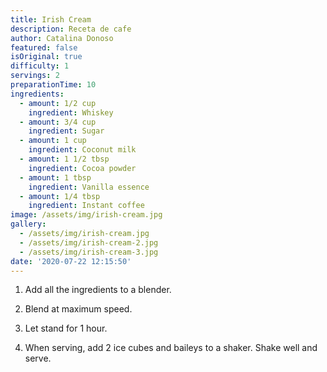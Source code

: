 ```yaml
---
title: Irish Cream
description: Receta de cafe
author: Catalina Donoso
featured: false
isOriginal: true
difficulty: 1
servings: 2
preparationTime: 10
ingredients:
  - amount: 1/2 cup
    ingredient: Whiskey
  - amount: 3/4 cup
    ingredient: Sugar
  - amount: 1 cup
    ingredient: Coconut milk
  - amount: 1 1/2 tbsp
    ingredient: Cocoa powder
  - amount: 1 tbsp
    ingredient: Vanilla essence 
  - amount: 1/4 tbsp
    ingredient: Instant coffee   
image: /assets/img/irish-cream.jpg
gallery:
  - /assets/img/irish-cream.jpg
  - /assets/img/irish-cream-2.jpg
  - /assets/img/irish-cream-3.jpg
date: '2020-07-22 12:15:50'
---
```

1. Add all the ingredients to a blender.				

2. Blend at maximum speed.		

3. Let stand for 1 hour.			

4. When serving, add 2 ice cubes and baileys to a shaker. Shake well and serve.		

